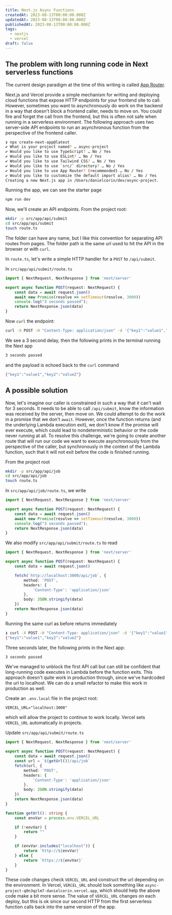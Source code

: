 ```yaml
---
title: Next.js Async Functions
createdAt: 2023-08-13T00:00:00.000Z
updatedAt: 2023-08-13T00:00:00.000Z
publishedAt: 2023-08-13T00:00:00.000Z
tags:
  - nextjs
  - vercel
draft: false
---
```


## The problem with long running code in Next serverless functions

The current design paradigm at the time of this writing is called [App Router](https://nextjs.org/docs/app).

Next.js and Vercel provide a simple mechanism for writing and deploying cloud functions that expose HTTP endpoints for your frontend site to call.
However, sometimes you want to asynchronously do work on the backend in a way that doesn't block a frontend caller, needs to move on.
You could fire and forget the call from the frontend, but this is often not safe when running in a serverless environment.
The following approach uses two server-side API endpoints to run an asynchronous function from the perspective of the frontend caller.

```sh
❯ npx create-next-app@latest
✔ What is your project named? … async-project
✔ Would you like to use TypeScript? … No / Yes
✔ Would you like to use ESLint? … No / Yes
✔ Would you like to use Tailwind CSS? … No / Yes
✔ Would you like to use `src/` directory? … No / Yes
✔ Would you like to use App Router? (recommended) … No / Yes
✔ Would you like to customize the default import alias? … No / Yes
Creating a new Next.js app in /Users/danielcorin/dev/async-project.
```

Running the app, we can see the starter page

```sh
npm run dev
```

Now, we'll create an API endpoints.
From the project root:

```sh
mkdir -p src/app/api/submit
cd src/app/api/submit
touch route.ts
```

The folder can have any name, but I like this convention for separating API routes from pages.
The folder path is the same url used to hit the API in the browser or with `curl`.

In `route.ts`, let's write a simple HTTP handler for a `POST` to `/api/submit`.

In `src/app/api/submit/route.ts`

```ts
import { NextRequest, NextResponse } from 'next/server'

export async function POST(request: NextRequest) {
    const data = await request.json()
    await new Promise(resolve => setTimeout(resolve, 3000))
    console.log("3 seconds passed");
    return NextResponse.json(data)
}
```

Now `curl` the endpoint:

```sh
curl -X POST -H "Content-Type: application/json" -d '{"key1":"value1","key2":"value2"}' http://localhost:3000/api/submit
```

We see a 3 second delay, then the following prints in the terminal running the Next app

```sh
3 seconds passed
```

and the payload is echoed back to the `curl` command

```sh
{"key1":"value1","key2":"value2"}
```

## A possible solution

Now, let's imagine our caller is constrained in such a way that it can't wait for 3 seconds.
It needs to be able to call `/api/submit`, know the information was received by the server, then move on.
We could attempt to do the work in a promise that we don't `await`.
However, once the function returns (and the underlying Lambda execution exit), we don't know if the promise will ever execute, which could lead to nondeterministic behavior or the code never running at all.
To resolve this challenge, we're going to create another route that will run our code we want to execute asynchronously from the perspective of the caller, but synchronously in the context of the Lambda function, such that it will not exit before the code is finished running.

From the project root

```sh
mkdir -p src/app/api/job
cd src/app/api/job
touch route.ts
```

In  `src/app/api/job/route.ts`, we write

```ts
import { NextRequest, NextResponse } from 'next/server'

export async function POST(request: NextRequest) {
    const data = await request.json()
    await new Promise(resolve => setTimeout(resolve, 3000))
    console.log("3 seconds passed");
    return NextResponse.json(data)
}
```

We also modify `src/app/api/submit/route.ts` to read

```ts
import { NextRequest, NextResponse } from 'next/server'

export async function POST(request: NextRequest) {
    const data = await request.json()

    fetch(`http://localhost:3000/api/job`, {
        method: 'POST',
        headers: {
            'Content-Type': 'application/json'
        },
        body: JSON.stringify(data)
    })
    return NextResponse.json(data)
}
```

Running the same curl as before returns immediately

```sh
❯ curl -X POST -H "Content-Type: application/json" -d '{"key1":"value1","key2":"value2"}' http://localhost:3000/api/submit
{"key1":"value1","key2":"value2"}
```

Three seconds later, the following prints in the Next app:

```sh
3 seconds passed
```

We've managed to unblock the first API call but can still be confident that long-running code executes in Lambda before the function exits.
This approach doesn't quite work in production through, since we've hardcoded the url to localhost.
We can do a small refactor to make this work in production as well.

Create an `.env.local` file in the project root:

```text
VERCEL_URL="localhost:3000"
```

which will allow the project to continue to work locally.
Vercel sets `VERCEL_URL` automatically in projects.

Update `src/app/api/submit/route.ts`

```ts
import { NextRequest, NextResponse } from 'next/server'

export async function POST(request: NextRequest) {
    const data = await request.json()
    const url = `${getUrl()}/api/job`
    fetch(url, {
        method: 'POST',
        headers: {
            'Content-Type': 'application/json'
        },
        body: JSON.stringify(data)
    })
    return NextResponse.json(data)
}

function getUrl(): string {
    const envVar = process.env.VERCEL_URL

    if (!envVar) {
        return ""
    }

    if (envVar.includes("localhost")) {
        return `http://${envVar}`
    } else {
        return `https://${envVar}`
    }
}
```

These code changes check `VERCEL_URL` and construct the url depending on the environment.
In Vercel, `VERCEL_URL` should look something like `async-project-q0n3qzlm7-danielcorin.vercel.app`, which should help the above code make a bit more sense.
The value of `VERCEL_URL` changes on each deploy, but this is ok since our second HTTP from the first serverless function calls back into the same version of the app.
